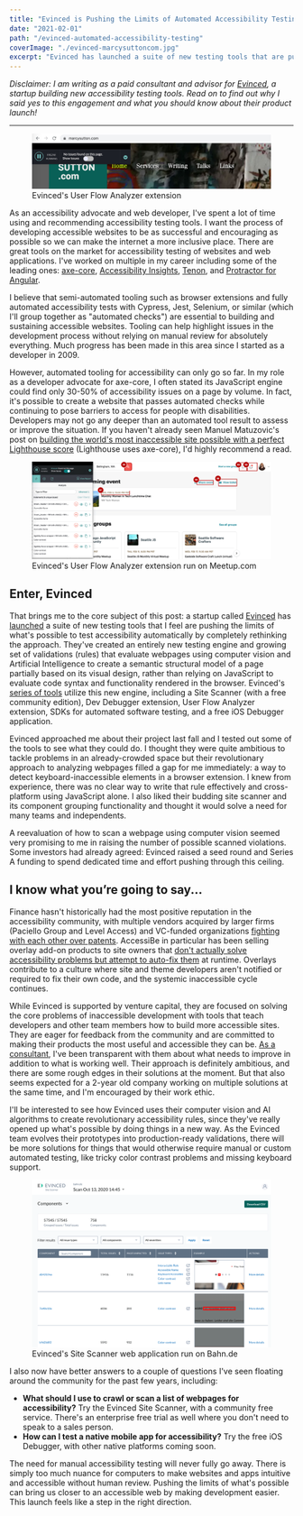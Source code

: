 ```yaml
---
title: "Evinced is Pushing the Limits of Automated Accessibility Testing"
date: "2021-02-01"
path: "/evinced-automated-accessibility-testing"
coverImage: "./evinced-marcysuttoncom.jpg"
excerpt: "Evinced has launched a suite of new testing tools that are pushing the limits of what's possible to test accessibility automatically. Read to learn about their approach and my consulting work with them."
---
```


_Disclaimer: I am writing as a paid consultant and advisor for [Evinced](https://evinced.com), a startup building new accessibility testing tools. Read on to find out why I said yes to this engagement and what you should know about their product launch!_

---

<figure>
    <img src="evinced-marcysuttoncom.jpg" alt="Evinced's User Flow Analyzer extension running on this site, with zero errors" />
    <figcaption>Evinced's User Flow Analyzer extension</figcaption>
</figure>

As an accessibility advocate and web developer, I've spent a lot of time using and recommending accessibility testing tools. I want the process of developing accessible websites to be as successful and encouraging as possible so we can make the internet a more inclusive place. There are great tools on the market for accessibility testing of websites and web applications. I've worked on multiple in my career including some of the leading ones: [axe-core](https://deque.com/axe), [Accessibility Insights](https://accessibilityinsights.io), [Tenon](https://tenon.io), and [Protractor for Angular](/angular-protractor-accessibility-plugin).

I believe that semi-automated tooling such as browser extensions and fully automated accessibility tests with Cypress, Jest, Selenium, or similar (which I'll group together as "automated checks") are essential to building and sustaining accessible websites. Tooling can help highlight issues in the development process without relying on manual review for absolutely everything. Much progress has been made in this area since I started as a developer in 2009.

However, automated tooling for accessibility can only go so far. In my role as a developer advocate for axe-core, I often stated its JavaScript engine could find only 30-50% of accessibility issues on a page by volume. In fact, it's possible to create a website that passes automated checks while continuing to pose barriers to access for people with disabilities. Developers may not go any deeper than an automated tool result to assess or improve the situation. If you haven't already seen Manuel Matuzovic's post on [building the world's most inaccessible site possible with a perfect Lighthouse score](https://www.matuzo.at/blog/building-the-most-inaccessible-site-possible-with-a-perfect-lighthouse-score/) (Lighthouse uses axe-core), I'd highly recommend a read.

<figure>
    <img src="evinced-user-flow-analyzer.png" alt="Evinced's User Flow Analyzer extension running on Meetup.com, with many errors" />
    <figcaption>Evinced's User Flow Analyzer extension run on Meetup.com</figcaption>
</figure>

## Enter, Evinced

That brings me to the core subject of this post: a startup called [Evinced](https://www.evinced.com/) has [launched](https://www.prnewswire.com/news-releases/evinced-raises-17m-announces-series-a-to-launch-enterprise-digital-accessibility-platform-for-software-development-teams-301220961.html) a suite of new testing tools that I feel are pushing the limits of what's possible to test accessibility automatically by completely rethinking the approach. They've created an entirely new testing engine and growing set of validations (rules) that evaluate webpages using computer vision and Artificial Intelligence to create a semantic structural model of a page partially based on its visual design, rather than relying on JavaScript to evaluate code syntax and functionality rendered in the browser. Evinced's [series of tools](https://www.evinced.com/products/) utilize this new engine, including a Site Scanner (with a free community edition), Dev Debugger extension, User Flow Analyzer extension, SDKs for automated software testing, and a free iOS Debugger application.

Evinced approached me about their project last fall and I tested out some of the tools to see what they could do. I thought they were quite ambitious to tackle problems in an already-crowded space but their revolutionary approach to analyzing webpages filled a gap for me immediately: a way to detect keyboard-inaccessible elements in a browser extension. I knew from experience, there was no clear way to write that rule effectively and cross-platform using JavaScript alone. I also liked their budding site scanner and its component grouping functionality and thought it would solve a need for many teams and independents. 

A reevaluation of how to scan a webpage using computer vision seemed very promising to me in raising the number of possible scanned violations. Some investors had already agreed: Evinced raised a seed round and Series A funding to spend dedicated time and effort pushing through this ceiling.

## I know what you’re going to say...

Finance hasn't historically had the most positive reputation in the accessibility community, with multiple vendors acquired by larger firms (Paciello Group and Level Access) and VC-funded organizations [fighting with each other over patents](https://www.lflegal.com/2020/09/audioeye-vs-accessibe/). AccessiBe in particular has been selling overlay add-on products to site owners that [don't actually solve accessibility problems but attempt to auto-fix them](https://www.lflegal.com/2020/08/quick-fix/) at runtime. Overlays contribute to a culture where site and theme developers aren't notified or required to fix their own code, and the systemic inaccessible cycle continues.

While Evinced is supported by venture capital, they are focused on solving the core problems of inaccessible development with tools that teach developers and other team members how to build more accessible sites. They are eager for feedback from the community and are committed to making their products the most useful and accessible they can be. [As a consultant](/outsider-leverage-accessibility/), I've been transparent with them about what needs to improve in addition to what is working well. Their approach is definitely ambitious, and there are some rough edges in their solutions at the moment. But that also seems expected for a 2-year old company working on multiple solutions at the same time, and I'm encouraged by their work ethic.

I'll be interested to see how Evinced uses their computer vision and AI algorithms to create revolutionary accessibility rules, since they've really opened up what's possible by doing things in a new way. As the Evinced team evolves their prototypes into production-ready validations, there will be more solutions for things that would otherwise require manual or custom automated testing, like tricky color contrast problems and missing keyboard support.

<figure class="border">
    <img src="evinced-site-scanner-bahnde.png" alt="Evinced's Site Scanner" />
    <figcaption>Evinced's Site Scanner web application run on Bahn.de</figcaption>
</figure>

I also now have better answers to a couple of questions I've seen floating around the community for the past few years, including:

- **What should I use to crawl or scan a list of webpages for accessibility?** Try the Evinced Site Scanner, with a community free service. There's an enterprise free trial as well where you don't need to speak to a sales person.
- **How can I test a native mobile app for accessibility?** Try the free iOS Debugger, with other native platforms coming soon.

The need for manual accessibility testing will never fully go away. There is simply too much nuance for computers to make websites and apps intuitive and accessible without human review. Pushing the limits of what's possible can bring us closer to an accessible web by making development easier. This launch feels like a step in the right direction.
